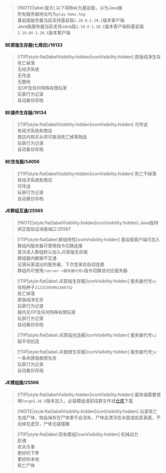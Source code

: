 > [!NOTE|label:提示]
> 以下简称`BE`为基岩版，`JE`为Java版  
> 所有服务器地址均为`play.hmmc.top`  
> 基岩版服务器当前支持基岩版`1.20.0-1.20.1`版本客户端  
> Java版服务器当前支持Java版`1.19.X-1.20.1`版本客户端和基岩版`1.19.8X-1.20.1`版本客户端

#### BE原版生存服(七周目)/19133
> [!TIP|style:flat|labelVisibility:hidden|iconVisibility:hidden]
> 原版纯净生存  
> 死亡掉落  
> 无经济系统  
> 无传送  
> 无圈地  
> 无OP及任何特殊权限玩家  
> 玩家行为记录  
> 自动备份存档

#### BE插件生存服/19134
> [!TIP|style:flat|labelVisibility:hidden|iconVisibility:hidden]
> 可传送  
> 有经济系统和商店  
> 商店内购买头颅可抵消死亡掉落物品  
> 玩家行为记录  
> 自动备份存档

#### BE空岛服/54056
> [!TIP|style:flat|labelVisibility:hidden|iconVisibility:hidden] 
> 死亡不掉落  
> 有经济系统和商店  
> 可传送  
> 玩家行为记录  
> 自动备份存档

#### JE群组互通/25565
> [!NOTE|style:flat|labelVisibility:hidden|iconVisibility:hidden]
> Java版特供正版验证进服端口:25567

> [!TIP|style:flat|label:群组特性|iconVisibility:hidden]
> 基岩版客户端可加入  
> 群组内服务器可使用指令切换连接  
> 首次进入群组默认加入JE原版生存服  
> 群组服内数据不互通  
> 记录玩家退出的服务器，下次登录会自动连接  
> 群组内可使用`/server <服务器代号>`指令切换进对应服务器

> [!TIP|style:flat|label:JE原版生存服|iconVisibility:hidden]
> 服务器代号`sc`  
> 存档种子`21235395903366742`  
> 死亡掉落  
> 原版纯净生存  
> 玩家行为记录  
> 服内无OP及任何特殊权限玩家  
> 玩家行为记录  
> 自动备份存档

> [!TIP|style:flat|label:JE原版创造服|iconVisibility:hidden]
> 服务器代号`cz`  
> 超平坦创造

> [!TIP|style:flat|label:JE极限生存服|iconVisibility:hidden] 
> 服务器代号`jx`  
> 一条命原版极限生存  
> 玩家行为记录  
> 自动备份存档

#### JE模组服/25566
> [!TIP|style:flat|labelVisibility:hidden|iconVisibility:hidden] 
服务端需要使用`Forge1.16.5`版本加入，必装模组请前往群文件或[仓库](https://gitee.com/HMMCDEV/hm_modserver_mods/releases)下载

> [!NOTE|style:flat|labelVisibility:hidden|iconVisibility:hidden]
> 玩家死亡生成尸体，物品保存在尸体里不会消失，尸体会漂浮在水面或岩浆表面，不会掉在虚空，尸体无碰撞箱

> [!TIP|style:flat|label:现有模组|iconVisibility:hidden]
> 机械动力  
> 匠魂  
> 农夫乐事  
> 更好的下界  
> 更好的末地  
> 死亡尸体
